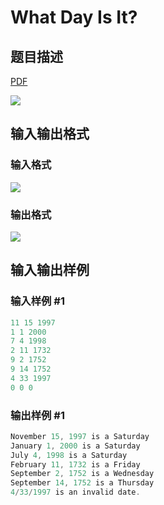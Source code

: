 # What Day Is It?

## 题目描述

[problemUrl]: https://uva.onlinejudge.org/index.php?option=com_onlinejudge&Itemid=8&category=8&page=show_problem&problem=543

[PDF](https://uva.onlinejudge.org/external/6/p602.pdf)

![](https://cdn.luogu.com.cn/upload/vjudge_pic/UVA602/8e22e512a827e23c0530e2996ee4864845c105d9.png)

## 输入输出格式

### 输入格式

![](https://cdn.luogu.com.cn/upload/vjudge_pic/UVA602/1dd7a14e710cfeadcdc34648a94e8bed4dd66af7.png)

### 输出格式

![](https://cdn.luogu.com.cn/upload/vjudge_pic/UVA602/5447e95d0d19bf8dfc7e1224764647b4c93eb3c1.png)

## 输入输出样例

### 输入样例 #1

```cpp
11 15 1997
1 1 2000
7 4 1998
2 11 1732
9 2 1752
9 14 1752
4 33 1997
0 0 0
```


### 输出样例 #1

```cpp
November 15, 1997 is a Saturday
January 1, 2000 is a Saturday
July 4, 1998 is a Saturday
February 11, 1732 is a Friday
September 2, 1752 is a Wednesday
September 14, 1752 is a Thursday
4/33/1997 is an invalid date.
```


